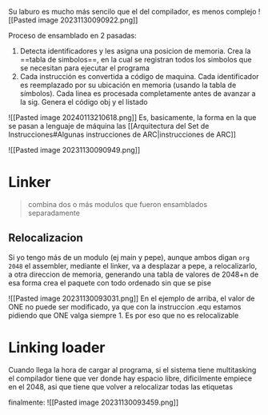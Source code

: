 Su laburo es mucho más sencilo que el del compilador, es menos complejo
![[Pasted image 20231130090922.png]]

Proceso de ensamblado en 2 pasadas:
1. Detecta identificadores y les asigna una posicion de memoria. Crea la ==tabla de simbolos==, en la cual se registran todos los simbolos que se necesitan para ejecutar el programa
2. Cada instrucción es convertida a código de maquina. Cada identificador es reemplazado por su ubicación en memoria (usando la tabla de símbolos). Cada linea es procesada completamente antes de avanzar a la sig.  Genera el código obj y el listado

![[Pasted image 20240113210618.png]]
Es, basicamente, la forma en la que se pasan a lenguaje de máquina las [[Arquitectura del Set de Instrucciones#Algunas instrucciones de ARC|instrucciones de ARC]] 

![[Pasted image 20231130090949.png]]
# Linker 
> combina dos o más modulos que fueron ensamblados separadamente
## Relocalizacion
Si yo tengo más de un modulo (ej main y pepe), aunque ambos digan `org 2048` el assembler, mediante el linker, va a desplazar a pepe, a relocalizarlo, a otra direccion de memoria, generando una tabla de valores de 2048+n 
de esa forma crea el paquete con todo ordenado sin que se pise

![[Pasted image 20231130093031.png]]
En el ejemplo de arriba, el valor de ONE no puede ser modificado, ya que con la instruccion .equ estamos pidiendo que ONE valga siempre 1. Es por eso que no es relocalizable
# Linking loader
Cuando llega la hora de cargar al programa, si el sistema tiene multitasking el compilador tiene que ver donde hay espacio libre, dificilmente empiece en el 2048, asi que tiene que volver a relocalizar todas las etiquetas


finalmente:
![[Pasted image 20231130093459.png]]